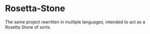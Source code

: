 # Rosetta-Stone
The same project rewritten in multiple languages, intended to act as a Rosetta Stone of sorts. 
